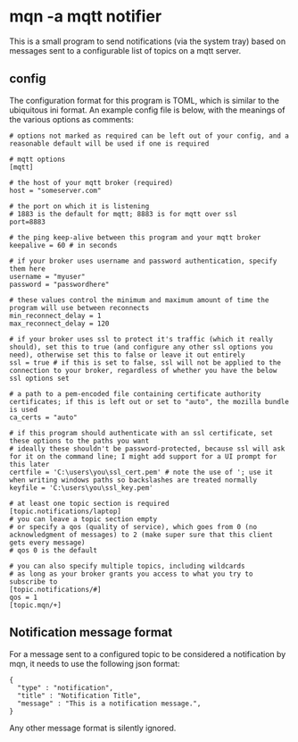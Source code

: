 # mqn -a mqtt notifier

This is a small program to send notifications (via the system tray) based on messages sent to a configurable list of topics on a mqtt server.

## config
The configuration format for this program is TOML, which is similar to the ubiquitous ini format. An example config file is below, with the meanings of the various options as comments:

```
# options not marked as required can be left out of your config, and a reasonable default will be used if one is required

# mqtt options
[mqtt]

# the host of your mqtt broker (required)
host = "someserver.com"

# the port on which it is listening
# 1883 is the default for mqtt; 8883 is for mqtt over ssl
port=8883

# the ping keep-alive between this program and your mqtt broker
keepalive = 60 # in seconds

# if your broker uses username and password authentication, specify them here
username = "myuser"
password = "passwordhere"

# these values control the minimum and maximum amount of time the program will use between reconnects
min_reconnect_delay = 1
max_reconnect_delay = 120

# if your broker uses ssl to protect it's traffic (which it really should), set this to true (and configure any other ssl options you need), otherwise set this to false or leave it out entirely
ssl = true # if this is set to false, ssl will not be applied to the connection to your broker, regardless of whether you have the below ssl options set

# a path to a pem-encoded file containing certificate authority certificates; if this is left out or set to "auto", the mozilla bundle is used
ca_certs = "auto"

# if this program should authenticate with an ssl certificate, set these options to the paths you want
# ideally these shouldn't be password-protected, because ssl will ask for it on the command line; I might add support for a UI prompt for this later
certfile = 'C:\users\you\ssl_cert.pem' # note the use of '; use it when writing windows paths so backslashes are treated normally
keyfile = 'C:\users\you\ssl_key.pem'

# at least one topic section is required
[topic.notifications/laptop]
# you can leave a topic section empty
# or specify a qos (quality of service), which goes from 0 (no acknowledgment of messages) to 2 (make super sure that this client gets every message)
# qos 0 is the default

# you can also specify multiple topics, including wildcards
# as long as your broker grants you access to what you try to subscribe to
[topic.notifications/#]
qos = 1
[topic.mqn/+]

```

## Notification message format
For a message sent to a configured topic to be considered a notification by mqn, it needs to use the following json format:

```
{
  "type" : "notification",
  "title" : "Notification Title",
  "message" : "This is a notification message.",
}
```

Any other message format is silently ignored.